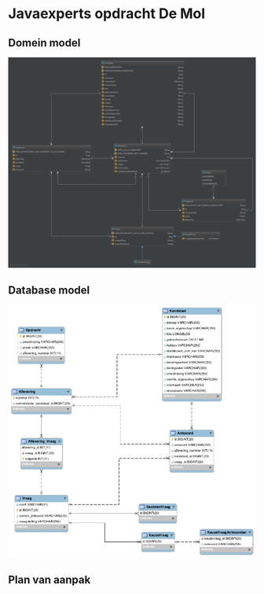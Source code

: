 # Javaexperts opdracht De Mol

## Domein model

![Diagram domein model](/images/DeMol-DomeinModel.png)

## Database model

![Diagram database model](/images/DeMol-DatabaseModel.png)

## Plan van aanpak
